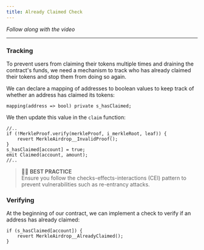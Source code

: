 ```yaml
---
title: Already Claimed Check
---
```


_Follow along with the video_

---

### Tracking

To prevent users from claiming their tokens multiple times and draining the contract's funds, we need a mechanism to track who has already claimed their tokens and stop them from doing so again.

We can declare a mapping of addresses to boolean values to keep track of whether an address has claimed its tokens:

```solidity
mapping(address => bool) private s_hasClaimed;
```

We then update this value in the `claim` function:

```solidity
//..
if (!MerkleProof.verify(merkleProof, i_merkleRoot, leaf)) {
    revert MerkleAirdrop__InvalidProof();
}
s_hasClaimed[account] = true;
emit Claimed(account, amount);
//..
```

> 👮‍♂️ **BEST PRACTICE**  
> Ensure you follow the checks-effects-interactions (CEI) pattern to prevent vulnerabilities such as re-entrancy attacks.

### Verifying

At the beginning of our contract, we can implement a check to verify if an address has already claimed:

```solidity
if (s_hasClaimed[account]) {
    revert MerkleAirdrop__AlreadyClaimed();
}
```
